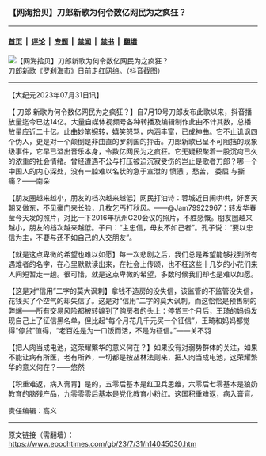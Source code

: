 ### 【网海拾贝】刀郎新歌为何令数亿网民为之疯狂？

---

#### [首页](../../../..?n14045030) &nbsp;|&nbsp; [评论](../../../../../epoch-comment?n14045030) &nbsp;|&nbsp; [专题](../../../../../epoch-special?n14045030) &nbsp;|&nbsp; [禁闻](../../../../../epoch-news?n14045030) &nbsp;|&nbsp; [禁书](../../../../../books?n14045030) &nbsp;|&nbsp; [翻墙](https://github.com/gfw-breaker/nogfw/blob/master/README.md?n14045030)


<div><img alt="【网海拾贝】刀郎新歌为何令数亿网民为之疯狂？" class="attachment-djy_600_400 size-djy_600_400 wp-post-image" src="https://i.epochtimes.com/assets/uploads/2023/08/id14045037-dao-lang-.jpeg"/>
<div class="caption">
 刀郎新歌《罗刹海市》日前走红网络。（抖音截图）
</div></div><hr/><div class="post_content" id="artbody" itemprop="articleBody">
 <!-- article content begin -->
 <p>
  【大纪元2023年07月31日讯】
 </p>
 <p>
  【
  <ok href="https://www.epochtimes.com/gb/tag/%E5%88%80%E9%83%8E.html">
   刀郎
  </ok>
  新歌为何令数亿网民为之疯狂？】自7月19号刀郎发布此歌以来，抖音播放量迄今已达14亿。大量自媒体视频号各种转播及编辑制作此曲不计其数，总播放量应近二十亿。此曲妙笔婉转，嬉笑怒骂，内涵丰富，已成神曲。它不止讥讽四个伪人，更是对一个颠倒是非曲直的罗刹国的抨击。刀郎新歌已呈不可阻挡的现象级事件，它早已溢出音乐本身，令数亿网民为之疯狂。它无疑积聚着一股沉疴已久的浓重的社会情绪。曾经遭遇不公与打压被迫沉寂受伤的岂止是歌者刀郎？哪一个中国人的内心深处，没有一腔难以名状的急于宣泄的
  <ok href="https://www.epochtimes.com/gb/tag/%E6%84%A4%E6%87%91.html">
   愤懑
  </ok>
  ，愁苦，
  <ok href="https://www.epochtimes.com/gb/tag/%E5%A7%94%E5%B1%88.html">
   委屈
  </ok>
  与撕痛？——南朵
 </p>
 <p>
  【朋友圈越来越小，朋友的档次越来越低】网民打油诗：蓉城近日闹哄哄，好客天朝又做东，不见豪门来长脸，几枚乞丐打秋风。——@Jam79922967：转发华春莹今天发的照片，对比一下2016年杭州G20会议的照片，不胜感慨。朋友圈越来越小，朋友的档次越来越低。子曰：“主忠信，毋友不如己者”。孔子说：“要以忠信为主，不要与还不如自己的人交朋友”。
 </p>
 <p>
  【就是这点卑微的希望也难以如愿】每一次悲剧之后，我们总是希望能够找到所有遇难者的名字，在心里默默读出来，在社会上传颂，也不枉这些十几岁的小花们来人间短暂走一趟。很可惜，就是这点卑微的希望，多数时候我们却也是难以如愿。
 </p>
 <p>
  【这是对“信用”二字的莫大讽刺】拿钱不造房的没失信，该监管的不监管没失信，花钱买了个空气的却失信了。这是对“信用”二字的莫大讽刺。而这恰恰是预售制的弊端——所有交易风险都被转嫁到了购房者的头上：停贷三个月后，王琦的妈妈发现自己上了征信黑名单，但比起“每个月花几千元买一个征信”，王琦和妈妈都觉得“停贷”值得，“老百姓是为一口饭而活，不是为征信。”——关不羽
 </p>
 <p>
  【把人肉当成电池，这荣耀繁华的意义何在？】如果没有对弱势群体的关注，如果不能让病有所医，老有所养，一切都是按丛林法则来，把人肉当成电池，这荣耀繁华的意义何在？——悠然
 </p>
 <p>
  【积重难返，病入膏肓】是的，五零后基本是红卫兵思维，六零后七零基本是狼奶教育的脑残产品，九零零零后基本是党化教育小粉红。这国积重难返，病入膏肓。
 </p>
 <p>
  责任编辑：高义
 </p>
 <!-- article content end -->
 <div id="below_article_ad">
 </div>
</div>


---

原文链接（需翻墙）：https://www.epochtimes.com/gb/23/7/31/n14045030.htm